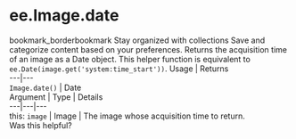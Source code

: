  
#  ee.Image.date
bookmark_borderbookmark Stay organized with collections  Save and categorize content based on your preferences.
Returns the acquisition time of an image as a Date object. This helper function is equivalent to `ee.Date(image.get('system:time_start'))`.
Usage | Returns  
---|---  
`Image.date()` | Date  
Argument | Type | Details  
---|---|---  
this: `image` | Image | The image whose acquisition time to return.  
Was this helpful?

